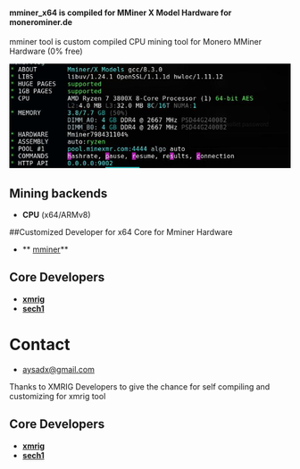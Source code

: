 #### mminer_x64 is compiled for MMiner X Model Hardware for monerominer.de

mminer tool is custom compiled CPU mining tool for Monero MMiner Hardware (0% free)

![mminer_tool_screenshot](https://raw.githubusercontent.com/AysadKozanoglu/monerominer.de/master/SCREENSHOT_MminerMineTool.jpg)

## Mining backends
- **CPU** (x64/ARMv8)



##Customized Developer for x64 Core for Mminer Hardware
* ** [mminer](http://aysad.pe.hu)**

## Core Developers
* **[xmrig](https://github.com/xmrig)**
* **[sech1](https://github.com/SChernykh)**

# Contact
* aysadx@gmail.com


Thanks to XMRIG Developers to give the chance for self compiling and customizing for xmrig tool

## Core Developers
* **[xmrig](https://github.com/xmrig)**
* **[sech1](https://github.com/SChernykh)**
